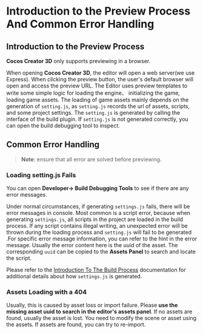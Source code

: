 # Introduction to the Preview Process And Common Error Handling

## Introduction to the Preview Process

**Cocos Creator 3D** only supports previewing in a browser.

When opening **Cocos Creator 3D**, the editor will open a web server(we use Express). When clicking the preview button, the user's default browser will open and access the preview URL. The Editor uses preview templates to write some simple logic for loading the engine、 initializing the game, loading game assets. The loading of game assets mainly depends on the generation of `setting.js`, as `setting.js` records the url of assets, scripts, and some project settings. The `setting.js` is generated by calling the interface of the build plugin. If `setting.js` is not generated correctly, you can open the build debugging tool to inspect.

## Common Error Handling

> **Note**: ensure that all error are solved before previewing.

### Loading setting.js Fails

You can open **Developer-> Build Debugging Tools** to see if there are any error messages.

Under normal circumstances, if generating `settings.js` fails, there will be error messages in console. Most common is a script error, because when generating `settings.js`, all scripts in the project are loaded in the build process. If any script contains illegal writing, an unexpected error will be thrown during the loading process and `setting.js` will fail to be generated .For specific error message information, you can refer to the hint in the error message. Usually the error content here is the uuid of the asset. The corresponding `uuid` can be copied to the __Assets Panel__ to search and locate the script.

Please refer to the [Introduction To The Build Process](../publish/build-guide.md) documentation for additional details about how `settings.js` is generated.

### Assets Loading with a 404

Usually, this is caused by asset loss or import failure. Please **use the missing asset uuid to search in the editor's assets panel**. If no assets are found, usually the asset is lost. You need to modify the scene or asset using the assets. If assets are found, you can try to re-import.